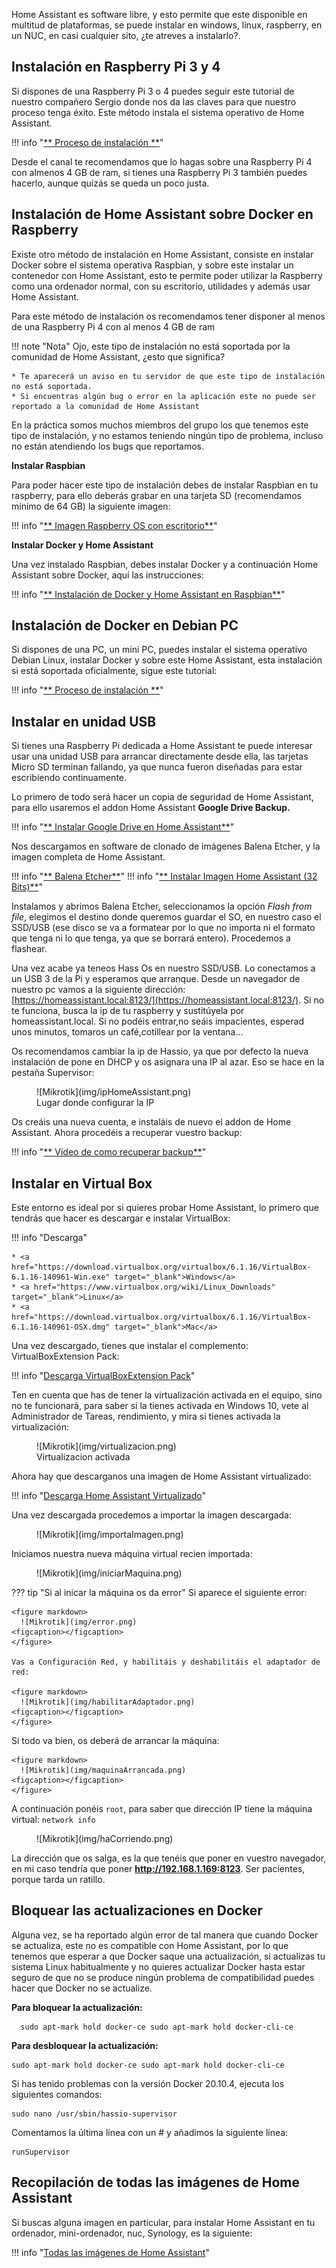 
Home Assistant es software libre, y esto permite que este disponible en multitud de plataformas, se puede instalar en windows, linux, raspberry, en un NUC, en casi cualquier sito, ¿te atreves a instalarlo?.

## Instalación en Raspberry Pi 3 y 4

Si dispones de una Raspberry Pi 3 o 4 puedes seguir este tutorial de nuestro compañero Sergio donde nos da las claves para que nuestro proceso tenga éxito. Este método instala el sistema operativo de Home Assistant. 

!!! info "<a href="https://domoticafacil.home.blog/2019/05/25/como-instalar-hass-io/" target="_blank">** Proceso de instalación **</a>"


Desde el canal te recomendamos que lo hagas sobre una Raspberry Pi 4 con almenos 4 GB de ram, si tienes una Raspberry Pi 3 también puedes hacerlo, aunque quizás se queda un poco justa.

## Instalación de Home Assistant sobre Docker en Raspberry

Existe otro método de instalación en Home Assistant, consiste en instalar Docker sobre el sistema operativa Raspbian, y sobre este instalar un contenedor con Home Assistant, esto te permite poder utilizar la Raspberry como una ordenador normal, con su escritorio, utilidades y  además usar Home Assistant.

Para este método de instalación os recomendamos tener disponer al menos de una Raspberry Pi 4 con al menos 4 GB de ram

!!! note "Nota"
    Ojo, este tipo de instalación no está soportada por la comunidad de Home Assistant, ¿esto que significa?

    * Te aparecerá un aviso en tu servidor de que este tipo de instalación no está soportada.
    * Si encuentras algún bug o error en la aplicación este no puede ser reportado a la comunidad de Home Assistant

En la práctica somos muchos miembros del grupo los que tenemos este tipo de instalación, y no estamos teniendo ningún tipo de problema, incluso no están atendiendo los bugs que reportamos.

**Instalar Raspbian**

Para poder hacer este tipo de instalación debes de instalar Raspbian en tu raspberry, para ello deberás grabar en una tarjeta SD (recomendamos mínimo de 64 GB) la siguiente imagen:

!!! info "[** Imagen Raspberry OS con escritorio**](https://downloads.raspberrypi.org/raspios_armhf/images/raspios_armhf-2021-11-08/2021-10-30-raspios-bullseye-armhf.zip)"

**Instalar Docker y Home Assistant**

Una vez instalado Raspbian, debes instalar Docker y a continuación Home Assistant sobre Docker, aquí las instrucciones:

!!! info "<a href="https://community.home-assistant.io/t/installing-home-assistant-supervised-on-raspberry-pi-os/201836" target="_blank">** Instalación de Docker y Home Assistant en Raspbian**</a>"

## Instalación de Docker en Debian PC

Si dispones de una PC, un mini PC, puedes instalar el sistema operativo Debian Linux, instalar Docker y sobre este Home Assistant, esta instalación si está soportada oficialmente, sigue este tutorial:

!!! info "<a href="https://community.home-assistant.io/t/installing-home-assistant-supervised-on-debian-11/200253" target="_blank">** Proceso de instalación **</a>"

## Instalar en unidad USB

Si tienes una Raspberry Pi dedicada a Home Assistant te puede interesar usar una unidad USB para arrancar directamente desde ella, las tarjetas Micro SD terminan fallando, ya que nunca fueron diseñadas para estar escribiendo continuamente.

Lo primero de todo será hacer un copia de seguridad de Home Assistant, para ello usaremos el addon Home Assistant **Google Drive Backup.**

!!! info "<a href="https://www.youtube.com/watch?v=3d99S0-_iJk" target="_blank">** Instalar Google Drive en Home Assistant**</a>"

Nos descargamos en software de clonado de imágenes Balena Etcher, y la imagen completa de Home Assistant.

!!! info "<a href="https://www.balena.io/etcher/" target="_blank">** Balena Etcher**</a>"
!!! info "<a href="https://github.com/home-assistant/operating-system/releases/download/6.6/haos_rpi4-6.6.img.xz" target="_blank">** Instalar Imagen Home Assistant (32 Bits)**</a>"

Instalamos y abrimos Balena Etcher, seleccionamos la opción *Flash from file*, elegimos el destino donde queremos guardar el SO, en nuestro caso el SSD/USB (ese disco se va a formatear por lo que no importa ni el formato que tenga ni lo que tenga, ya que se borrará entero). Procedemos a flashear.

Una vez acabe ya teneos Hass Os en nuestro SSD/USB. Lo conectamos a un USB 3 de la Pi y esperamos que arranque. Desde un navegador de nuestro pc vamos a la siguiente dirección: [https://homeassistant.local:8123/](https://homeassistant.local:8123/). Si no te funciona, busca la ip de tu raspberry y sustitúyela por homeassistant.local. Si no podéis entrar,no seáis impacientes, esperad unos minutos, tomaros un café,cotillear por la ventana...

Os recomendamos cambiar la ip de Hassio, ya que por defecto la nueva instalación de pone en DHCP y os asignara una IP al azar. Eso se hace en la pestaña Supervisor:

<figure markdown> 
  ![Mikrotik](img/ipHomeAssistant.png)
  <figcaption>Lugar donde configurar la IP</figcaption>
</figure>

Os creáis una nueva cuenta, e instaláis de nuevo el addon de Home Assistant. Ahora procedéis a recuperar vuestro backup:

!!! info "<a href="https://www.youtube.com/watch?v=25foRRq6jZ8&t=184s" target="_blank">** Vídeo de como recuperar backup**</a>"

## Instalar en Virtual Box

Este entorno es ideal por si quieres probar Home Assistant, lo primero que tendrás que hacer es descargar e instalar VirtualBox:

!!! info "Descarga"
    
    * <a href="https://download.virtualbox.org/virtualbox/6.1.16/VirtualBox-6.1.16-140961-Win.exe" target="_blank">Windows</a>
    * <a href="https://www.virtualbox.org/wiki/Linux_Downloads" target="_blank">Linux</a>
    * <a href="https://download.virtualbox.org/virtualbox/6.1.16/VirtualBox-6.1.16-140961-OSX.dmg" target="_blank">Mac</a>

Una vez descargado, tienes que instalar el complemento: VirtualBoxExtension Pack:

!!! info "<a href="https://download.virtualbox.org/virtualbox/6.1.16/Oracle_VM_VirtualBox_Extension_Pack-6.1.16.vbox-extpack" target="_blank">Descarga VirtualBoxExtension Pack</a>"

Ten en cuenta que has de tener la virtualización activada en el equipo, sino no te funcionará, para saber si la tienes activada en Windows 10, vete al Administrador de Tareas, rendimiento, y mira si tienes activada la virtualización:

<figure markdown> 
  ![Mikrotik](img/virtualizacion.png)
  <figcaption>Virtualizacion activada</figcaption>
</figure>

Ahora hay que descarganos una imagen de Home Assistant virtualizado:

!!! info "<a href="https://github.com/home-assistant/operating-system/releases/download/5.9/hassos_ova-5.9.ova" target="_blank">Descarga Home Assistant Virtualizado</a>"

Una vez descargada procedemos a importar la imagen descargada:

<figure markdown> 
  ![Mikrotik](img/importaImagen.png)
  <figcaption></figcaption>
</figure>

Iniciamos nuestra nueva máquina virtual recien importada:

<figure markdown> 
  ![Mikrotik](img/iniciarMaquina.png)
  <figcaption></figcaption>
</figure>

??? tip "Si al inicar la máquina os da error"
    Si aparece el siguiente error:

    <figure markdown> 
      ![Mikrotik](img/error.png)
    <figcaption></figcaption>
    </figure>
    
    Vas a Configuración Red, y habilitáis y deshabilitáis el adaptador de red:

    <figure markdown> 
      ![Mikrotik](img/habilitarAdaptador.png)
    <figcaption></figcaption>
    </figure>

Si todo va bien, os deberá de arrancar la máquina:

    <figure markdown> 
      ![Mikrotik](img/maquinaArrancada.png)
    <figcaption></figcaption>
    </figure>

A continuación ponéis <code>root</code>, para saber que dirección IP tiene la máquina virtual: <code>network info</code>

<figure markdown> 
  ![Mikrotik](img/haCorriendo.png)
  <figcaption></figcaption>
</figure>

La dirección que os salga, es la que tenéis que poner en vuestro navegador, en mi caso tendría que poner **http://192.168.1.169:8123**. Ser pacientes, porque tarda un ratillo.

## Bloquear las actualizaciones en Docker

Alguna vez, se ha reportado algún error de tal manera que cuando Docker se actualiza, este no es compatible con Home Assistant, por lo que tenemos que esperar a que Docker saque una actualización, si actualizas tu sistema Linux habitualmente y no quieres actualizar Docker hasta estar seguro de que no se produce ningún problema de compatibilidad puedes hacer que Docker no se actualize.

**Para bloquear la actualización:**

```shell
  sudo apt-mark hold docker-ce sudo apt-mark hold docker-cli-ce
```

**Para desbloquear la actualización:**

```shell
sudo apt-mark hold docker-ce sudo apt-mark hold docker-cli-ce
```

Si has tenido problemas con la versión Docker 20.10.4, ejecuta los siguientes comandos:

```shell
sudo nano /usr/sbin/hassio-supervisor
```

Comentamos la última línea con un # y añadimos la siguiente línea:

```shell
runSupervisor
```

## Recopilación de todas las imágenes de Home Assistant

Si buscas alguna imagen en particular, para instalar Home Assistant en tu ordenador, mini-ordenador, nuc, Synology, es la siguiente:

!!! info "<a href="https://github.com/home-assistant/operating-system/releases" target="_blank">Todas las imágenes de Home Assistant</a>"




